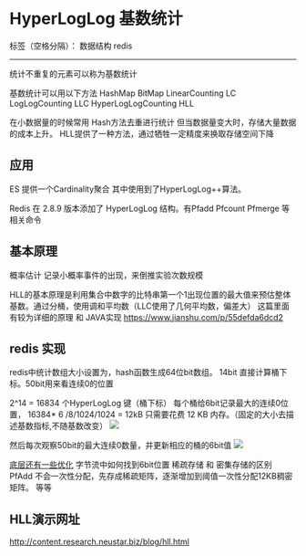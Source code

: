 # HyperLogLog 基数统计

标签（空格分隔）： 数据结构 redis

---

统计不重复的元素可以称为基数统计

基数统计可以用以下方法
HashMap
BitMap
LinearCounting LC
LogLogCounting LLC
HyperLogLogCounting HLL

在小数据量的时候常用 Hash方法去重进行统计
但当数据量变大时，存储大量数据的成本上升。
HLL提供了一种方法，通过牺牲一定精度来换取存储空间下降

## 应用

ES 提供一个Cardinality聚合 其中使用到了HyperLogLog++算法。

Redis 在 2.8.9 版本添加了 HyperLogLog 结构。有Pfadd Pfcount Pfmerge 等相关命令

## 基本原理
概率估计
记录小概率事件的出现，来倒推实验次数规模

HLL的基本原理是利用集合中数字的比特串第一个1出现位置的最大值来预估整体基数。通过分桶，使用调和平均数（LLC使用了几何平均数，偏差大）
这篇里面有较为详细的原理 和 JAVA实现
https://www.jianshu.com/p/55defda6dcd2

## redis 实现
redis中统计数组大小设置为，hash函数生成64位bit数组。
14bit 直接计算桶下标。50bit用来看连续0的位置

2^14 = 16834 个HyperLogLog 键（桶下标）
每个桶给6bit记录最大的连续0位置，
16384* 6 /8/1024/1024 = 12kB
只需要花费 12 KB 内存。（固定的大小去描述基数指标,不随基数改变）
![](http://zpengg.oss-cn-shenzhen.aliyuncs.com/img/1cadb29d72019597e05eed1053de31e3.png)

然后每次观察50bit的最大连续0数量，并更新相应的桶的6bit值
![](http://zpengg.oss-cn-shenzhen.aliyuncs.com/img/a9f7461e1dc9a52667ba0c1582c65f4c.png)


[底层还有一些优化]( https://mp.weixin.qq.com/s/dyXGKfpzd4MP9JrSYTZC6Q?utm_medium=hao.caibaojian.com&utm_source=hao.caibaojian.com) 
字节流中如何找到6bit位置
稀疏存储 和 密集存储的区别 
PfAdd 不会一次性分配，先存成稀疏矩阵，逐渐增加到阈值一次性分配12KB稠密矩阵。 
等等

## HLL演示网址
http://content.research.neustar.biz/blog/hll.html 
